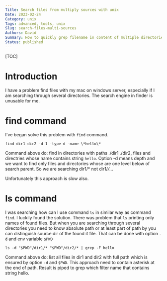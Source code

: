 ```yaml
---
Title: Search files from multiply sources with unix
Date: 2023-02-24
Category: unix
Tags: advanced, tools, unix
Slug: search-files-multi-sources
Authors: David
Summary: How to quickly grep filename in content of multiple directories
Status: published
---
```


[TOC]

# Introduction
I have a problem find files with my mac on windows server, especially if I am
searching through several directories. The search engine in finder is unusable for me.

# find command
I've began solve this problem with `find` command.

```console
find dir1 dir2 -d 1 -type d -name \*hello\*
```

Command above do: find in directories with paths ./dir1 ./dir2, files and directries whose name contains string `hello`. Option -d means depth and we want to find only files and directories whose are one level below of search parent. So we are searching dir1/* not dir1/*/*...

Unfortunately this approach is slow also.

# ls command
I was searching how can I use command `ls` in similar way as command `find`.
I luckily found the solution. There was problem that `ls` printing only names of found files. But when you are searching through several directories you need to know absolute path or at least part of path by you can distinguish source dir of the found it file. That can be done with option `-d` and env variable `$PWD`

```console
ls -d "$PWD"/dir1/* "$PWD"/dir2/* | grep -F hello
```

Command above do: list all files in dir1 and dir2 with full path which is ensured by option `-d` and `$PWD`. This approach need to contain asterisk at the end of path. Result is piped to grep which filter name that contains string hello.

